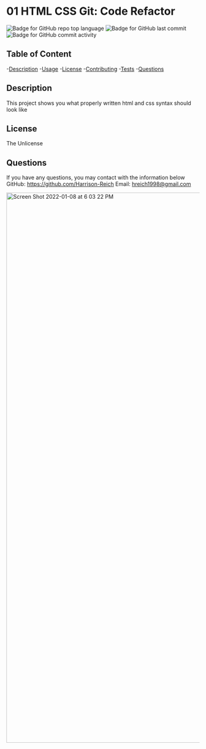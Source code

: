 # 01 HTML CSS Git: Code Refactor

  ![Badge for GitHub repo top language](https://img.shields.io/github/languages/top/Harrison-Reich/readmeGenerator?style=flat&logo=appveyor) ![Badge for GitHub last commit](https://img.shields.io/github/last-commit/Harrison-Reich/readmeGenerator?style=flat&logo=appveyor) ![Badge for GitHub commit activity](https://img.shields.io/github/commit-activity/w/Harrison-Reich/readmeGenerator?color=purple)


  ## Table of Content


  -[Description](#description)
  -[Usage](#usage)
  -[License](#license)
  -[Contributing](#contributing)
  -[Tests](#tests)
  -[Questions](#questions)


  ## Description
  This project shows you what properly written html and css syntax should look like

  ## License
  The Unlicense

  ## Questions
  If you have any questions, you may contact with the information below
  GitHub: https://github.com/Harrison-Reich
  Email: hreich1998@gmail.com

<img width="1435" alt="Screen Shot 2022-01-08 at 6 03 22 PM" src="https://user-images.githubusercontent.com/93016157/148666356-037c279c-afe5-4452-b2de-98dd361daac6.png">

